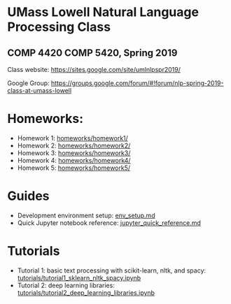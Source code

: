 # UMass Lowell Natural Language Processing Class
## COMP 4420 COMP 5420, Spring 2019
Class website: https://sites.google.com/site/umlnlpspr2019/

Google Group: https://groups.google.com/forum/#!forum/nlp-spring-2019-class-at-umass-lowell 

# Homeworks:
 - Homework 1: [homeworks/homework1/](homeworks/homework1/)
 - Homework 2: [homeworks/homework2/](homeworks/homework2/)
 - Homework 3: [homeworks/homework3/](homeworks/homework3/)
 - Homework 4: [homeworks/homework4/](homeworks/homework4/)
 - Homework 5: [homeworks/homework5/](homeworks/homework5/)

# Guides
 - Development environment setup: [env_setup.md](env_setup.md)
 - Quick Jupyter notebook reference: [jupyter_quick_reference.md](jupyter_quick_reference.md)
 
# Tutorials
 - Tutorial 1: basic text processing with scikit-learn, nltk, and spacy: [tutorials/tutorial1_sklearn_nltk_spacy.ipynb](tutorials/tutorial1_sklearn_nltk_spacy.ipynb)
 - Tutorial 2: deep learning libraries: [tutorials/tutorial2_deep_learning_libraries.ipynb](tutorials/tutorial2_deep_learning_libraries.ipynb)

  
